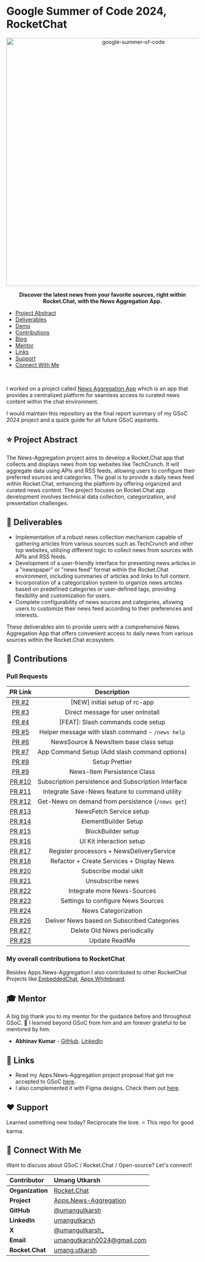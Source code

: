 # Google Summer of Code 2024, RocketChat

<div align="center">
    <a href="https://summerofcode.withgoogle.com/projects/#6521788818784256"><img src="https://i.imgur.com/pgkUceb.png" width="650" alt="google-summer-of-code"></a>
    <br>
    <b> 
        <p>
        Discover the latest news from your favorite sources, right within Rocket.Chat, with the News Aggregation App.
        </p>
    </b>
</div>

* [Project Abstract](https://github.com/umangutkarsh/GSoC_2024?tab=readme-ov-file#-project-abstract)
* [Deliverables](https://github.com/umangutkarsh/GSoC_2024?tab=readme-ov-file#-deliverables)
* [Demo](#-demo)
* [Contributions](https://github.com/umangutkarsh/GSoC_2024?tab=readme-ov-file#-contributions)
* [Blog]("#-blog")
* [Mentor](https://github.com/umangutkarsh/GSoC_2024?tab=readme-ov-file#-mentor)
* [Links](https://github.com/umangutkarsh/GSoC_2024?tab=readme-ov-file#-links)
* [Support](https://github.com/umangutkarsh/GSoC_2024?tab=readme-ov-file#%EF%B8%8F-support)
* [Connect With Me](https://github.com/umangutkarsh/GSoC_2024?tab=readme-ov-file#-connect-with-me)


<br />

I worked on a project called [News Aggregation App](https://github.com/RocketChat/Apps.News-Aggregation) which is an app that provides a centralized platform for seamless access to curated news content within the chat environment.

I would maintain this repository as the final report summary of my GSoC 2024 project and a quick guide for all future GSoC aspirants.


## ⭐ Project Abstract
The News-Aggregation project aims to develop a Rocket.Chat app that collects and displays news from top websites like TechCrunch. It will aggregate data using APIs and RSS feeds, allowing users to configure their preferred sources and categories. The goal is to provide a daily news feed within Rocket.Chat, enhancing the platform by offering organized and curated news content. The project focuses on Rocket.Chat app development involves technical data collection, categorization, and presentation challenges.


## 🚢 Deliverables
- Implementation of a robust news collection mechanism capable of gathering articles from various sources such as TechCrunch and other top websites, utilizing different logic to collect news from sources with APIs and RSS feeds.
- Development of a user-friendly interface for presenting news articles in a "newspaper" or "news feed" format within the Rocket.Chat environment, including summaries of articles and links to full content.
- Incorporation of a categorization system to organize news articles based on predefined categories or user-defined tags, providing flexibility and customization for users.
- Complete configurability of news sources and categories, allowing users to customize their news feed according to their preferences and interests.

These deliverables aim to provide users with a comprehensive News Aggregation App that offers convenient access to daily news from various sources within the Rocket.Chat ecosystem.



## 🚀 Contributions
### Pull Requests

<div align="center">

| PR Link   | Description  |
| :-----------: | :------------------------------------:|
| [PR #2](https://github.com/RocketChat/Apps.News-Aggregation/pull/2) | [NEW] initial setup of rc-app<div> |
| [PR #3](https://github.com/RocketChat/Apps.News-Aggregation/pull/3) | Direct message for user onInstall |
| [PR #4](https://github.com/RocketChat/Apps.News-Aggregation/pull/4) | [FEAT]: Slash commands code setup |
| [PR #5](https://github.com/RocketChat/Apps.News-Aggregation/pull/5) | Helper message with slash command - `/news help` |
| [PR #6](https://github.com/RocketChat/Apps.News-Aggregation/pull/6) | NewsSource & NewsItem base class setup |
| [PR #7](https://github.com/RocketChat/Apps.News-Aggregation/pull/7) | App Command Setup (Add slash command options) |
| [PR #8](https://github.com/RocketChat/Apps.News-Aggregation/pull/8) | Setup Prettier |
| [PR #9](https://github.com/RocketChat/Apps.News-Aggregation/pull/9) | News-Item Persistence Class |
| [PR #10](https://github.com/RocketChat/Apps.News-Aggregation/pull/10) | Subscription persistence and Subscription Interface |
| [PR #11](https://github.com/RocketChat/Apps.News-Aggregation/pull/11) | Integrate Save-News feature to command utility |
| [PR #12](https://github.com/RocketChat/Apps.News-Aggregation/pull/12) | Get-News on demand from persistence (`/news get`) |
| [PR #13](https://github.com/RocketChat/Apps.News-Aggregation/pull/13) | NewsFetch Service setup |
| [PR #14](https://github.com/RocketChat/Apps.News-Aggregation/pull/14) | ElementBuilder Setup |
| [PR #15](https://github.com/RocketChat/Apps.News-Aggregation/pull/15) | BlockBuilder setup |
| [PR #16](https://github.com/RocketChat/Apps.News-Aggregation/pull/16) | UI Kit interaction setup
| [PR #17](https://github.com/RocketChat/Apps.News-Aggregation/pull/17) | Register processors + NewsDeliveryService
| [PR #18](https://github.com/RocketChat/Apps.News-Aggregation/pull/18) | Refactor + Create Services + Display News
| [PR #20](https://github.com/RocketChat/Apps.News-Aggregation/pull/20) | Subscribe modal uikit
| [PR #21](https://github.com/RocketChat/Apps.News-Aggregation/pull/21) | Unsubscribe news
| [PR #22](https://github.com/RocketChat/Apps.News-Aggregation/pull/22) | Integrate more News-Sources
| [PR #23](https://github.com/RocketChat/Apps.News-Aggregation/pull/23) | Settings to configure News Sources
| [PR #24](https://github.com/RocketChat/Apps.News-Aggregation/pull/24) | News Categorization
| [PR #26](https://github.com/RocketChat/Apps.News-Aggregation/pull/26) | Deliver News based on Subscribed Categories
| [PR #27](https://github.com/RocketChat/Apps.News-Aggregation/pull/27) | Delete Old News periodically
| [PR #28](https://github.com/RocketChat/Apps.News-Aggregation/pull/28) | Update ReadMe

</div>

### My overall contributions to RocketChat
Besides Apps.News-Aggregation I also contributed to other RocketChat Projects like [EmbeddedChat](https://github.com/search?q=type%3Apr+author%3Aumangutkarsh+is%3Apublic+++repo%3ARocketChat%2FEmbeddedChat+&type=pullrequests), [Apps.Whiteboard](https://github.com/search?q=type%3Apr+author%3Aumangutkarsh+is%3Apublic+++repo%3ARocketChat%2FApps.Whiteboard+&type=pullrequests).



## 🎓 Mentor
A big big thank you to my mentor for the guidance before and throughout GSoC. 🙏 
I learned beyond GSoC from him and am forever grateful to be mentored by him.
- **Abhinav Kumar** - [GitHub](https://github.com/abhinavkrin). [LinkedIn](https://www.linkedin.com/in/abhinavkrin/)



## 🔗 Links
- Read my Apps.News-Aggregation project proposal that got me accepted to GSoC [here](https://docs.google.com/document/d/1AZPcE2iTYSojTyJKhDTNrt1MGP6UYzxIXsf37ckXxIk/edit?usp=sharing).
- I also complemented it with Figma designs. Check them out [here](https://www.figma.com/design/pDVuEuWU8KWTX7HntOZ5FV/News-Aggregator-app?node-id=0-1).



## ❤️ Support
Learned something new today? Reciprocate the love. ⭐ This repo for good karma.



## 💬 Connect With Me    
Want to discuss about GSoC / Rocket.Chat / Open-source? Let's connect!
<div align="center">

| **Contributor** | Umang Utkarsh |
|:--------------------|:-------------------|
| **Organization** | [Rocket.Chat](https://rocket.chat/) |
| **Project** | [Apps.News-Aggregation](https://summerofcode.withgoogle.com/programs/2023/projects/sUXGt89N) |
| **GitHub** | [@umangutkarsh](https://github.com/umangutkarsh) |
| **LinkedIn** | [umangutkarsh](https://www.linkedin.com/in/umang-utkarsh-568a841b6/) |
| **X** | [@umangutkarsh_](https://x.com/umangutkarsh_) |
| **Email** | <a href="mailto:umangutkarsh0024@gmail.com">umangutkarsh0024@gmail.com</a> |
| **Rocket.Chat** | [umang.utkarsh](https://open.rocket.chat/direct/umang.utkarsh) |
       
</div>


